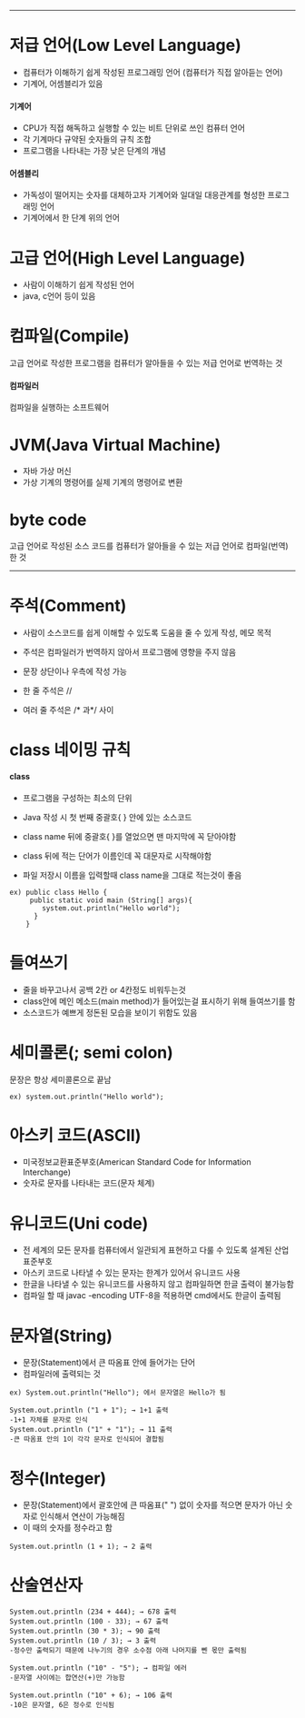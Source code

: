 
---

# 저급 언어(Low Level Language)
- 컴퓨터가 이해하기 쉽게 작성된 프로그래밍 언어 (컴퓨터가 직접 알아듣는 언어)
- 기계어, 어셈블리가 있음
#### 기계어
- CPU가 직접 해독하고 실행할 수 있는 비트 단위로 쓰인 컴퓨터 언어
- 각 기계마다 규약된 숫자들의 규칙 조합
- 프로그램을 나타내는 가장 낮은 단계의 개념
#### 어셈블리
- 가독성이 떨어지는 숫자를 대체하고자 기계어와 일대일 대응관계를 형성한 프로그래밍 언어
- 기계어에서 한 단계 위의 언어

# 고급 언어(High Level Language)
- 사람이 이해하기 쉽게 작성된 언어
- java, c언어 등이 있음

# 컴파일(Compile)
고급 언어로 작성한 프로그램을 컴퓨터가 알아들을 수 있는 저급 언어로 번역하는 것
#### 컴파일러
컴파일을 실행하는 소프트웨어

# JVM(Java Virtual Machine)
- 자바 가상 머신
- 가상 기계의 명령어를 실제 기계의 명령어로 변환

# byte code
고급 언어로 작성된 소스 코드를 컴퓨터가 알아들을 수 있는 저급 언어로 컴파일(번역)한 것


---

# 주석(Comment)
- 사람이 소스코드를 쉽게 이해할 수 있도록 도움을 줄 수 있게 작성, 메모 목적
- 주석은 컴파일러가 번역하지 않아서 프로그램에 영향을 주지 않음
- 문장 상단이나  우측에 작성 가능

- 한 줄 주석은 // 
- 여러 줄 주석은 /* 과*/ 사이

# class 네이밍 규칙
#### class
- 프로그램을 구성하는 최소의 단위
- Java 작성 시 첫 번째 중괄호{ } 안에 있는 소스코드

- class name 뒤에 중괄호{ }를 열었으면 맨 마지막에 꼭 닫아야함
- class 뒤에 적는 단어가 이름인데 꼭 대문자로 시작해야함

- 파일 저장시 이름을 입력할때  class name을 그대로 적는것이 좋음

```
ex) public class Hello {
     public static void main (String[] args){
        system.out.println("Hello world");
      }
    }
```

# 들여쓰기 
- 줄을 바꾸고나서 공백 2칸 or 4칸정도 비워두는것
- class안에 메인 메소드(main method)가 들어있는걸 표시하기 위해 들여쓰기를 함
- 소스코드가 예쁘게 정돈된 모습을 보이기 위함도 있음


# 세미콜론(; semi colon)
문장은 항상 세미콜론으로 끝남

```
ex) system.out.println("Hello world");
```

# 아스키 코드(ASCII)
- 미국정보교환표준부호(American Standard Code for Information Interchange)
- 숫자로 문자를 나타내는 코드(문자 체계)

# 유니코드(Uni code)
- 전 세계의 모든 문자를 컴퓨터에서 일관되게 표현하고 다룰 수 있도록 설계된 산업 표준부호
- 아스키 코드로 나타낼 수 있는 문자는 한계가 있어서 유니코드 사용
- 한글을 나타낼 수 있는 유니코드를 사용하지 않고 컴파일하면 한글 출력이 불가능함
- 컴파일 할 때 javac -encoding UTF-8을 적용하면 cmd에서도 한글이 출력됨

# 문자열(String)
- 문장(Statement)에서 큰 따옴표 안에 들어가는 단어
- 컴파일러에 출력되는 것

```
ex) System.out.println("Hello"); 에서 문자열은 Hello가 됨
```

```
System.out.println ("1 + 1"); → 1+1 출력
-1+1 자체를 문자로 인식
System.out.println ("1" + "1"); → 11 출력
-큰 따옴표 안의 1이 각각 문자로 인식되어 결합됨
```
# 정수(Integer)
- 문장(Statement)에서 괄호안에 큰 따옴표(" ") 없이 숫자를 적으면 문자가 아닌 숫자로 인식해서 연산이 가능해짐
- 이 때의 숫자를 정수라고 함

```
System.out.println (1 + 1); → 2 출력
```

# 산술연산자

```
System.out.println (234 + 444); → 678 출력
System.out.println (100 - 33); → 67 출력
System.out.println (30 * 3); → 90 출력
System.out.println (10 / 3); → 3 출력 
-정수만 출력되기 때문에 나누기의 경우 소수점 아래 나머지를 뻰 몫만 출력됨

System.out.println ("10" - "5"); → 컴파일 에러
-문자열 사이에는 합연산(+)만 가능함

System.out.println ("10" + 6); → 106 출력
-10은 문자열, 6은 정수로 인식됨
```
